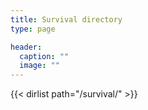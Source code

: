 ```yaml
---
title: Survival directory
type: page

header:
  caption: ""
  image: ""
---
```


{{< dirlist path="/survival/" >}}
